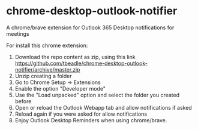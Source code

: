 # chrome-desktop-outlook-notifier
A chrome/brave extension for Outlook 365 Desktop notifications for meetings

For install this chrome extension:

1. Download the repo content as zip, using this link https://github.com/tbeadle/chrome-desktop-outlook-notifier/archive/master.zip
2. Unzip creating a folder
3. Go to Chrome Setup -> Extensions
4. Enable the option "Developer mode"
5. Use the "Load unpacked" option and select the folder you created before
6. Open or reload the Outlook Webapp tab and allow notifications if asked
7. Reload again if you were asked for allow notifications
8. Enjoy Outlook Desktop Reminders when using chrome/brave.
